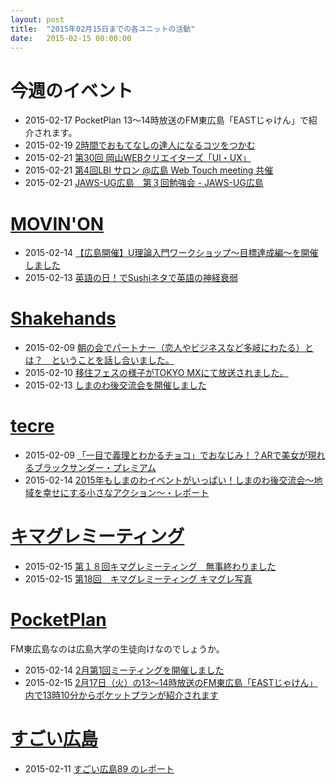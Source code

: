 ```yaml
---
layout: post
title:  "2015年02月15日までの各ユニットの活動"
date:   2015-02-15 00:00:00
---
```


# 今週のイベント

* 2015-02-17 PocketPlan 13〜14時放送のFM東広島「EASTじゃけん」で紹介されます。
* 2015-02-19 [2時間でおもてなしの達人になるコツをつかむ](http://www.facebook.com/CoworkingShakeHands/posts/865030323548363)
* 2015-02-21 [第30回 岡山WEBクリエイターズ「UI・UX」](https://www.facebook.com/events/350211541847264/)
* 2015-02-21 [第4回LBI サロン @広島 Web Touch meeting 共催](http://www.lbi.gr.jp/modules/eguide/event.php?eid=57)
* 2015-02-21 [JAWS-UG広島　第３回勉強会 - JAWS-UG広島](http://e1d9829b6ab8efce9acb992610.doorkeeper.jp/events/20445)


# [MOVIN'ON](http://coworking-hiroshima.com/)

* 2015-02-14 [【広島開催】U理論入門ワークショップ〜目標達成編〜を開催しました](http://www.facebook.com/movinon.hiroshima/posts/896344350386344)
* 2015-02-13 [英語の日！でSushiネタで英語の神経衰弱](http://www.facebook.com/movinon.hiroshima/photos/a.741352859218828.1073741830.723399384347509/896254993728613/?type=1)


# [Shakehands](http://www.shakehands.jp/)

* 2015-02-09 [朝の会でパートナー（恋人やビジネスなど多岐にわたる）とは？　ということを話し合いました。](http://www.facebook.com/CoworkingShakeHands/posts/880993805285348)
* 2015-02-10 [移住フェスの様子がTOKYO MXにて放送されました。](http://www.facebook.com/CoworkingShakeHands/posts/881632585221470)
* 2015-02-13 [しまのわ後交流会を開催しました](http://www.facebook.com/CoworkingShakeHands/photos/a.624867490897982.1073741830.592127770838621/883154535069275/?type=1)


# [tecre](http://tecre.jp/)

* 2015-02-09 [「一目で義理とわかるチョコ」でおなじみ！？ARで美女が現れるブラックサンダー・プレミアム](http://tecre.jp/blackthunder-girichocolate/)
* 2015-02-14 [2015年もしまのわイベントがいっぱい！しまのわ後交流会～地域を幸せにする小さなアクション～・レポート](http://tecre.jp/shimanowa-event/)


# [キマグレミーティング](https://www.facebook.com/kimaguremeeting)

* 2015-02-15 [第１８回キマグレミーティング　無事終わりました](http://www.facebook.com/kimaguremeeting/photos/a.518994288177142.1073741829.501348703275034/778954818847753/?type=1)
* 2015-02-15 [第18回　キマグレミーティング キマグレ写真](http://www.facebook.com/kimaguremeeting/posts/778961688847066)


# [PocketPlan](http://pocketplan.wix.com/pocketplan)

FM東広島なのは広島大学の生徒向けなのでしょうか。

* 2015-02-14 [2月第1回ミーティングを開催しました](http://www.facebook.com/PocketPlan/posts/792386254180682)
* 2015-02-15 [2月17日（火）の13〜14時放送のFM東広島「EASTじゃけん」内で13時10分からポケットプランが紹介されます](http://www.facebook.com/PocketPlan/posts/792849684134339)

# [すごい広島](http://great-h.github.io/)

* 2015-02-11 [すごい広島89 のレポート](http://www.facebook.com/great.hiroshima/posts/520287921447191)
